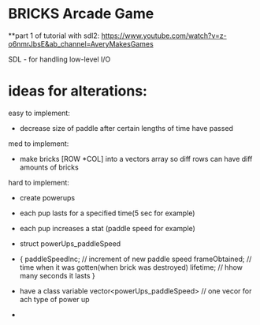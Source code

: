 # BRICKS Arcade Game
**part 1 of tutorial with sdl2:
https://www.youtube.com/watch?v=z-o6nmrJbsE&ab_channel=AveryMakesGames

SDL - for handling low-level I/O


# ideas for alterations:

easy to implement:

- decrease size of paddle after certain lengths of time have passed

med to implement:

- make bricks [ROW *COL] into a vectors array so diff rows can have diff amounts of bricks


hard to implement:

- create powerups
-   each pup lasts for a specified time(5 sec for example)
-   each pup increases a stat (paddle speed for example)
-   struct powerUps_paddleSpeed
-   {
paddleSpeedInc;  // increment of new paddle speed
frameObtained;    // time when it was gotten(when brick was destroyed)
lifetime;         // hhow many seconds it lasts
}

-   have a class variable vector<powerUps_paddleSpeed>  // one vecor for ach type of power up
-   
 
